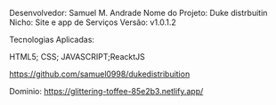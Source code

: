Desenvolvedor: Samuel M. Andrade Nome do Projeto: Duke distrbuitin  Nicho: Site e app de Serviços Versão: v1.0.1.2

Tecnologias Aplicadas:

HTML5; CSS; JAVASCRIPT;ReacktJS

https://github.com/samuel0998/dukedistribuition

Dominio: https://glittering-toffee-85e2b3.netlify.app/




